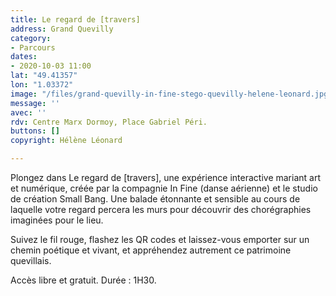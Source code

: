 ```yaml
---
title: Le regard de [travers]
address: Grand Quevilly
category:
- Parcours
dates:
- 2020-10-03 11:00
lat: "49.41357"
lon: "1.03372"
image: "/files/grand-quevilly-in-fine-stego-quevilly-helene-leonard.jpg"
message: ''
avec: ''
rdv: Centre Marx Dormoy, Place Gabriel Péri.
buttons: []
copyright: Hélène Léonard

---
```

Plongez dans Le regard de \[travers\], une expérience interactive mariant art et numérique, créée par la compagnie In Fine (danse aérienne) et le studio de création Small Bang. Une balade étonnante et sensible au cours de laquelle votre regard percera les murs pour découvrir des chorégraphies imaginées pour le lieu.

Suivez le fil rouge, flashez les QR codes et laissez-vous emporter sur un chemin poétique et vivant, et appréhendez autrement ce patrimoine quevillais.

Accès libre et gratuit. Durée : 1H30.